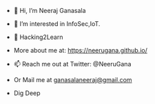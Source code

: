 - 👋 Hi, I’m Neeraj Ganasala
- 👀 I’m interested in InfoSec,IoT.
- 🌱 Hacking2Learn
- More about me at: https://neerugana.github.io/

- 📫 Reach me out at Twitter: @NeeruGana
- Or Mail me at ganasalaneeraj@gmail.com
- Dig Deep

<!---
NeeruGana/NeeruGana is a ✨ special ✨ repository because its `README.md` (this file) appears on your GitHub profile.
You can click the Preview link to take a look at your changes.
--->
